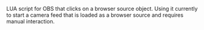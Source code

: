 LUA script for OBS that clicks on a browser source object. Using it currently to start a camera feed that is loaded as a browser source and requires manual interaction.
